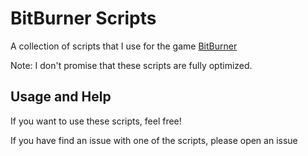 # BitBurner Scripts

A collection of scripts that I use for the game [BitBurner](https://github.com/danielyxie/bitburner)

Note: I don't promise that these scripts are fully optimized.

## Usage and Help

If you want to use these scripts, feel free!

If you have find an issue with one of the scripts, please open an issue
